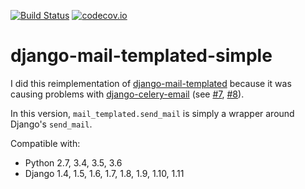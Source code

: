 [![Build Status](https://travis-ci.org/jonashaag/django-mail-templated-simple.svg?branch=master)](https://travis-ci.org/jonashaag/django-mail-templated-simple) [![codecov.io](https://codecov.io/github/jonashaag/django-mail-templated-simple/coverage.svg?branch=master)](https://codecov.io/github/jonashaag/django-mail-templated-simple?branch=master)

# django-mail-templated-simple

I did this reimplementation of [django-mail-templated](https://github.com/artemrizhov/django-mail-templated) because it was causing problems with
[django-celery-email](https://github.com/pmclanahan/django-celery-email) (see [#7](https://github.com/artemrizhov/django-mail-templated/issues/7), [#8](https://github.com/artemrizhov/django-mail-templated/issues/8)).

In this version, `mail_templated.send_mail` is simply a wrapper around Django's `send_mail`.

Compatible with:

- Python 2.7, 3.4, 3.5, 3.6
- Django 1.4, 1.5, 1.6, 1.7, 1.8, 1.9, 1.10, 1.11
